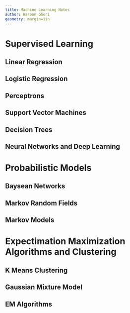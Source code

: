```yaml
---
title: Machine Learning Notes
author: Haroon Ghori
geometry: margin=1in
---
```


# Supervised Learning

## Linear Regression

## Logistic Regression

## Perceptrons

## Support Vector Machines

## Decision Trees

## Neural Networks and Deep Learning

# Probabilistic Models

## Baysean Networks

## Markov Random Fields 

## Markov Models

# Expectimation Maximization Algorithms and Clustering 

## K Means Clustering

## Gaussian Mixture Model

## EM Algorithms
